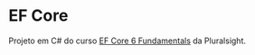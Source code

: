 # EF Core
Projeto em C# do curso [EF Core 6 Fundamentals](https://www.pluralsight.com/courses/ef-core-6-fundamentals) da Pluralsight.
